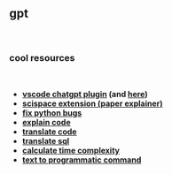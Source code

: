 ## gpt

<br>

### cool resources

<br>

* **[vscode chatgpt plugin](https://github.com/mpociot/chatgpt-vscode) (and [here](https://marketplace.visualstudio.com/items?itemName=timkmecl.chatgpt))**
* **[scispace extension (paper explainer)](https://chrome.google.com/webstore/detail/scispace-copilot/cipccbpjpemcnijhjcdjmkjhmhniiick/related)**
* **[fix python bugs](https://platform.openai.com/playground/p/default-fix-python-bugs?model=code-davinci-002)**
* **[explain code](https://platform.openai.com/playground/p/default-explain-code?model=code-davinci-002)**
* **[translate code](https://platform.openai.com/playground/p/default-translate-code?model=code-davinci-002)**
* **[translate sql](https://platform.openai.com/playground/p/default-sql-translate?model=code-davinci-002)**
* **[calculate time complexity](https://platform.openai.com/playground/p/default-time-complexity?model=text-davinci-003)**
* **[text to programmatic command](https://platform.openai.com/playground/p/default-text-to-command?model=text-davinci-003)**
